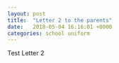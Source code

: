 ```yaml
---
layout: post
title:  "Letter 2 to the parents"
date:   2018-05-04 16:16:01 +0000
categories: school uniform
---
```


Test Letter 2